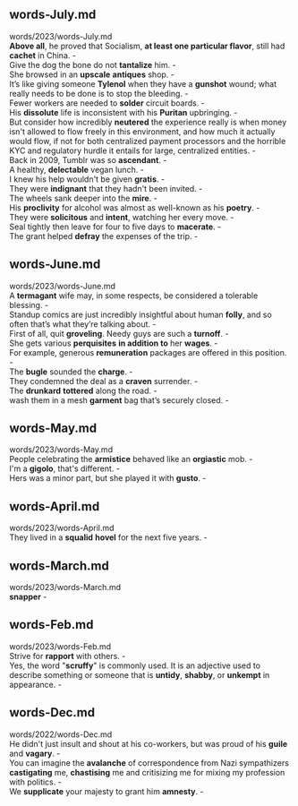 ## words-July.md ##  
words/2023/words-July.md  
**Above all**, he proved that Socialism, **at least one particular flavor**, still had **cachet** in China. -  
Give the dog the bone do not **tantalize** him. -  
She browsed in an **upscale** **antiques** shop. -  
It’s like giving someone **Tylenol** when they have a **gunshot** wound; what really needs to be done is to stop the bleeding. -  
Fewer workers are needed to **solder** circuit boards. -  
His **dissolute** life is inconsistent with his **Puritan** upbringing. -  
But consider how incredibly **neutered** the experience really is when money isn't allowed to flow freely in this environment, and how much it actually would flow, if not for both centralized payment processors and the horrible KYC and regulatory hurdle it entails for large, centralized entities. -  
Back in 2009, Tumblr was so **ascendant**. -  
A healthy, **delectable** vegan lunch. -  
I knew his help wouldn't be given **gratis**. -  
They were **indignant** that they hadn't been invited. -  
The wheels sank deeper into the **mire**. -  
His **proclivity** for alcohol was almost as well-known as his **poetry**. -  
They were **solicitous** and **intent**, watching her every move.  -  
Seal tightly then leave for four to five days to **macerate**. -  
The grant helped **defray** the expenses of the trip. -  

## words-June.md ##  
words/2023/words-June.md  
A **termagant** wife may, in some respects, be considered a tolerable blessing. -  
Standup comics are just incredibly insightful about human **folly**, and so often that’s what they’re talking about. -  
First of all, quit **groveling**. Needy guys are such a **turnoff**. -  
She gets various **perquisites** **in addition to** her **wages**. -  
For example, generous **remuneration** packages are offered in this position. -  
The **bugle** sounded the **charge**. -  
They condemned the deal as a **craven** surrender. -  
The **drunkard** **tottered** along the road. -  
wash them in a mesh **garment** bag that’s securely closed. -  

## words-May.md ##  
words/2023/words-May.md  
People celebrating the **armistice** behaved like an **orgiastic** mob. -  
I'm a **gigolo**, that's different. -  
Hers was a minor part, but she played it with **gusto**. -  

## words-April.md ##  
words/2023/words-April.md  
They lived in a **squalid** **hovel** for the next five years. -  

## words-March.md ##  
words/2023/words-March.md  
**snapper** -  

## words-Feb.md ##  
words/2023/words-Feb.md  
Strive for **rapport** with others. -  
Yes, the word "**scruffy**" is commonly used. It is an adjective used to describe something or someone that is **untidy**, **shabby**, or **unkempt** in appearance. -  

## words-Dec.md ##  
words/2022/words-Dec.md  
He didn't just insult and shout at his co-workers, but was proud of his **guile** and **vagary**. -  
You can imagine the **avalanche** of correspondence from Nazi sympathizers **castigating** me, **chastising** me and critisizing me for mixing my profession with politics. -  
We **supplicate** your majesty to grant him **amnesty**. -  
